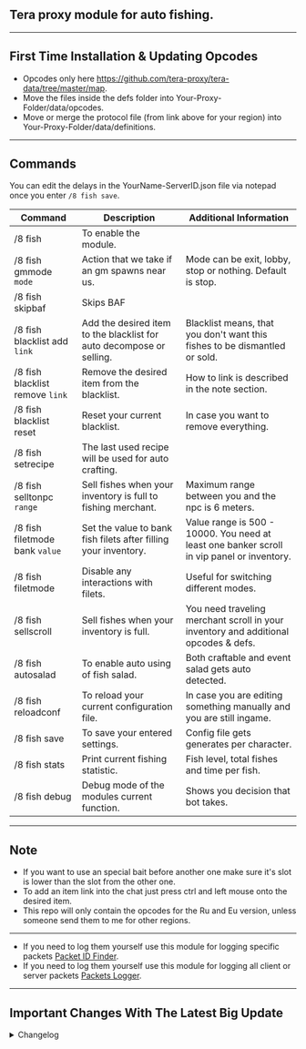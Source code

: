 ## Tera proxy module for auto fishing.

---

## First Time Installation & Updating Opcodes
- Opcodes only here https://github.com/tera-proxy/tera-data/tree/master/map.
- Move the files inside the defs folder into Your-Proxy-Folder/data/opcodes.
- Move or merge the protocol file (from link above for your region) into Your-Proxy-Folder/data/definitions.

---

## Commands
You can edit the delays in the YourName-ServerID.json file via notepad once you enter `/8 fish save`.

| Command  | Description | Additional Information
| ------------- | ------------- | ------------- |
| /8 fish | To enable the module. |  |
| /8 fish gmmode `mode` | Action that we take if an gm spawns near us. | Mode can be exit, lobby, stop or nothing. Default is stop. |
| /8 fish skipbaf | Skips BAF | |
| /8 fish blacklist add `link` | Add the desired item to the blacklist for auto decompose or selling. | Blacklist means, that you don't want this fishes to be dismantled or sold. |
| /8 fish blacklist remove `link` | Remove the desired item from the blacklist. | How to link is described in the note section. |
| /8 fish blacklist reset | Reset your current blacklist. | In case you want to remove everything. |
| /8 fish setrecipe | The last used recipe will be used for auto crafting. |  |
| /8 fish selltonpc `range` | Sell fishes when your inventory is full to fishing merchant. | Maximum range between you and the npc is 6 meters. |
| /8 fish filetmode bank `value` | Set the value to bank fish filets after filling your inventory. | Value range is 500 - 10000. You need at least one banker scroll in vip panel or inventory. |
| /8 fish filetmode | Disable any interactions with filets. | Useful for switching different modes. |
| /8 fish sellscroll | Sell fishes when your inventory is full. | You need traveling merchant scroll in your inventory and additional opcodes & defs. |
| /8 fish autosalad | To enable auto using of fish salad. | Both craftable and event salad gets auto detected. |
| /8 fish reloadconf | To reload your current configuration file. | In case you are editing something manually and you are still ingame. |
| /8 fish save | To save your entered settings.  | Config file gets generates per character. |
| /8 fish stats| Print current fishing statistic. | Fish level, total fishes and time per fish. |
| /8 fish debug | Debug mode of the modules current function. | Shows you decision that bot takes. |

---

## Note
- If you want to use an special bait before another one make sure it's slot is lower than the slot from the other one.
- To add an item link into the chat just press ctrl and left mouse onto the desired item.
- This repo will only contain the opcodes for the Ru and Eu version, unless someone send them to me for other regions.

---

- If you need to log them yourself use this module for logging specific packets [Packet ID Finder](https://github.com/Owyn/alex-packet-id-finder).
- If you need to log them yourself use this module for logging all client or server packets [Packets Logger](https://github.com/SoliaRdi/PacketsLogger).

---

## Important Changes With The Latest Big Update
<details>
<summary>Changelog</summary>
- From now on this module will only work on Caali's Tera Proxy. Please don't ask for help in his discord tho.
<br>
- If you want to farm filet you need to use /8 fish filetmode bank since there is no drop option anymore.
<br>
- The bot is crafting baits once instead of the max. amount. One time crafting equals 10 baits.
<br>
- There is no need to use the setbait command since they get autodetected now.
